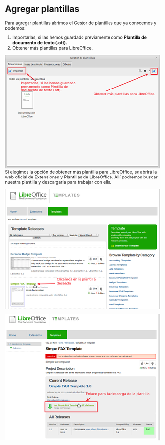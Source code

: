 
# Agregar plantillas

Para agregar plantillas abrimos el Gestor de plantillas que ya conocemos y podemos:

1. Importarlas, si las hemos guardado previamente como **Plantilla de documento de texto (.ott).**
1. Obtener más plantillas para LibreOffice.

![](https://raw.githubusercontent.com/catedu/libreOffice-la-suite-ofimatica-libre/master/img/Gestor_de_plantillas_223.png)
Si elegimos la opción de obtener más plantilla para LibreOffice, se abrirá la web oficial de Extensiones y Plantillas de LibreOffice. Allí podremos buscar nuestra plantilla y descargarla para trabajar con ella.

![](https://raw.githubusercontent.com/catedu/libreOffice-la-suite-ofimatica-libre/master/img/Seleccion_225.png)

![](https://raw.githubusercontent.com/catedu/libreOffice-la-suite-ofimatica-libre/master/img/Seleccion_224.png)